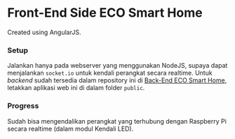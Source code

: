 # Front-End Side ECO Smart Home
Created using AngularJS.

### Setup
Jalankan hanya pada webserver yang menggunakan NodeJS, supaya dapat menjalankan ```socket.io``` untuk kendali perangkat secara realtime.
Untuk *backend* sudah tersedia dalam repository ini di [Back-End ECO Smart Home](https://github.com/agungdwiprasetyo/backend-eco-smart-home), letakkan aplikasi web ini di dalam folder ```public```.

### Progress
Sudah bisa mengendalikan perangkat yang terhubung dengan Raspberry Pi secara realtime (dalam modul Kendali LED).